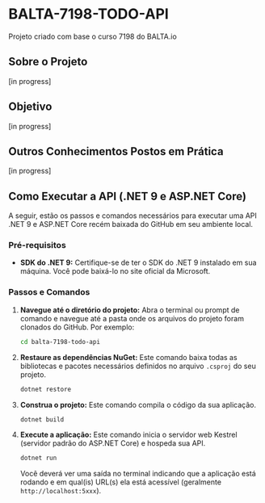 # BALTA-7198-TODO-API
Projeto criado com base o curso 7198 do BALTA.io

## Sobre o Projeto

[in progress]

## Objetivo

[in progress]

## Outros Conhecimentos Postos em Prática

[in progress]

## Como Executar a API (.NET 9 e ASP.NET Core)

A seguir, estão os passos e comandos necessários para executar uma API .NET 9 e ASP.NET Core recém baixada do GitHub em seu ambiente local.

### Pré-requisitos

* **SDK do .NET 9:** Certifique-se de ter o SDK do .NET 9 instalado em sua máquina. Você pode baixá-lo no site oficial da Microsoft.

### Passos e Comandos

1.  **Navegue até o diretório do projeto:** Abra o terminal ou prompt de comando e navegue até a pasta onde os arquivos do projeto foram clonados do GitHub. Por exemplo:

    ```bash
    cd balta-7198-todo-api
    ```

2.  **Restaure as dependências NuGet:** Este comando baixa todas as bibliotecas e pacotes necessários definidos no arquivo `.csproj` do seu projeto.

    ```bash
    dotnet restore
    ```

3.  **Construa o projeto:** Este comando compila o código da sua aplicação.

    ```bash
    dotnet build
    ```

4.  **Execute a aplicação:** Este comando inicia o servidor web Kestrel (servidor padrão do ASP.NET Core) e hospeda sua API.

    ```bash
    dotnet run
    ```

    Você deverá ver uma saída no terminal indicando que a aplicação está rodando e em qual(is) URL(s) ela está acessível (geralmente `http://localhost:5xxx`).


